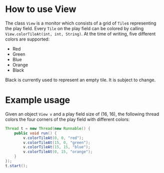 # How to use View

The class `View` is a monitor which consists of a grid of `Tile`s representing the play field. Every `Tile` on the play field can be colored by calling `View.colorTileAt(int, int, String)`. At the time of writing, five different colors are supported:

* Red
* Green
* Blue
* Orange
* Black

Black is currently used to represent an empty tile. It is subject to change.

# Example usage

Given an object `View v` and a play field size of (16, 16), the following thread colors the four corners of the play field with different colors:

```java
Thread t = new Thread(new Runnable() {
	public void run() {
		v.colorTileAt(0, 0, "red");
		v.colorTileAt(15, 0, "green");
		v.colorTileAt(15, 15, "blue");
		v.colorTileAt(0, 15, "orange");
	}
});
t.start();
```